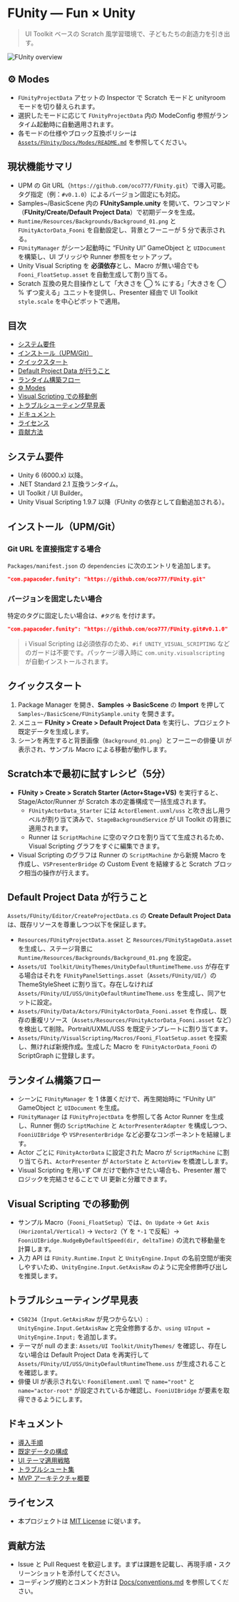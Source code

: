# FUnity — Fun × Unity

> UI Toolkit ベースの Scratch 風学習環境で、子どもたちの創造力を引き出す。

![FUnity overview](Docs/images/readme-hero.png)

## ⚙ Modes
- `FUnityProjectData` アセットの Inspector で Scratch モードと unityroom モードを切り替えられます。
- 選択したモードに応じて `FUnityProjectData` 内の ModeConfig 参照がランタイム起動時に自動適用されます。
- 各モードの仕様やブロック互換ポリシーは [`Assets/FUnity/Docs/Modes/README.md`](Assets/FUnity/Docs/Modes/README.md) を参照してください。

## 現状機能サマリ
- UPM の Git URL（`https://github.com/oco777/FUnity.git`）で導入可能。タグ指定（例：`#v0.1.0`）によるバージョン固定にも対応。
- Samples~/BasicScene 内の **FUnitySample.unity** を開いて、ワンコマンド（**FUnity/Create/Default Project Data**）で初期データを生成。
- `Runtime/Resources/Backgrounds/Background_01.png` と `FUnityActorData_Fooni` を自動設定し、背景とフーニーが 5 分で表示される。
- `FUnityManager` がシーン起動時に “FUnity UI” GameObject と `UIDocument` を構築し、UI ブリッジや Runner 参照をセットアップ。
- Unity Visual Scripting を **必須依存**とし、Macro が無い場合でも `Fooni_FloatSetup.asset` を自動生成して割り当てる。
- Scratch 互換の見た目操作として「大きさを ◯ % にする」「大きさを ◯ % ずつ変える」ユニットを提供し、Presenter 経由で UI Toolkit `style.scale` を中心ピボットで適用。

## 目次
- [システム要件](#システム要件)
- [インストール（UPM/Git）](#インストールupmgit)
- [クイックスタート](#クイックスタート)
- [Default Project Data が行うこと](#default-project-data-が行うこと)
- [ランタイム構築フロー](#ランタイム構築フロー)
- [⚙ Modes](#-modes)
- [Visual Scripting での移動例](#visual-scripting-での移動例)
- [トラブルシューティング早見表](#トラブルシューティング早見表)
- [ドキュメント](#ドキュメント)
- [ライセンス](#ライセンス)
- [貢献方法](#貢献方法)

## システム要件
- Unity 6 (6000.x) 以降。
- .NET Standard 2.1 互換ランタイム。
- UI Toolkit / UI Builder。
- Unity Visual Scripting 1.9.7 以降（FUnity の依存として自動追加される）。

## インストール（UPM/Git）
### Git URL を直接指定する場合
`Packages/manifest.json` の `dependencies` に次のエントリを追加します。

```json
"com.papacoder.funity": "https://github.com/oco777/FUnity.git"
```

### バージョンを固定したい場合
特定のタグに固定したい場合は、`#タグ名` を付けます。

```json
"com.papacoder.funity": "https://github.com/oco777/FUnity.git#v0.1.0"
```

> ℹ️ Visual Scripting は必須依存のため、`#if UNITY_VISUAL_SCRIPTING` などのガードは不要です。パッケージ導入時に `com.unity.visualscripting` が自動インストールされます。

## クイックスタート
1. Package Manager を開き、**Samples → BasicScene** の **Import** を押して `Samples~/BasicScene/FUnitySample.unity` を開きます。
2. メニュー **FUnity > Create > Default Project Data** を実行し、プロジェクト既定データを生成します。
3. シーンを再生すると背景画像（`Background_01.png`）とフーニーの俳優 UI が表示され、サンプル Macro による移動が動作します。

## Scratch本で最初に試すレシピ（5分）
- **FUnity > Create > Scratch Starter (Actor+Stage+VS)** を実行すると、Stage/Actor/Runner が Scratch 本の定番構成で一括生成されます。
  - `FUnityActorData_Starter` には `ActorElement.uxml/uss` と吹き出し用ラベルが割り当て済みで、`StageBackgroundService` が UI Toolkit の背景に適用されます。
  - Runner は `ScriptMachine` に空のマクロを割り当てて生成されるため、Visual Scripting グラフをすぐに編集できます。
- Visual Scripting のグラフは Runner の `ScriptMachine` から新規 Macro を作成し、`VSPresenterBridge` の Custom Event を結線すると Scratch ブロック相当の操作が行えます。

## Default Project Data が行うこと
`Assets/FUnity/Editor/CreateProjectData.cs` の **Create Default Project Data** は、既存リソースを尊重しつつ以下を保証します。
- `Resources/FUnityProjectData.asset` と `Resources/FUnityStageData.asset` を生成し、ステージ背景に `Runtime/Resources/Backgrounds/Background_01.png` を設定。
- `Assets/UI Toolkit/UnityThemes/UnityDefaultRuntimeTheme.uss` が存在する場合はそれを `FUnityPanelSettings.asset`（`Assets/FUnity/UI/`）の ThemeStyleSheet に割り当て。存在しなければ `Assets/FUnity/UI/USS/UnityDefaultRuntimeTheme.uss` を生成し、同アセットに設定。
- `Assets/FUnity/Data/Actors/FUnityActorData_Fooni.asset` を作成し、既存の重複リソース（`Assets/Resources/FUnityActorData_Fooni.asset` など）を検出して削除。Portrait/UXML/USS を既定テンプレートに割り当てます。
- `Assets/FUnity/VisualScripting/Macros/Fooni_FloatSetup.asset` を探索し、無ければ新規作成。生成した Macro を `FUnityActorData_Fooni` の ScriptGraph に登録します。

## ランタイム構築フロー
- シーンに `FUnityManager` を 1 体置くだけで、再生開始時に “FUnity UI” GameObject と `UIDocument` を生成。
- `FUnityManager` は `FUnityProjectData` を参照して各 Actor Runner を生成し、Runner 側の `ScriptMachine` と `ActorPresenterAdapter` を構成しつつ、`FooniUIBridge` や `VSPresenterBridge` など必要なコンポーネントを結線します。
- Actor ごとに `FUnityActorData` に設定された Macro が `ScriptMachine` に割り当てられ、`ActorPresenter` が `ActorState` と `ActorView` を橋渡しします。
- Visual Scripting を用いず C# だけで動作させたい場合も、Presenter 層でロジックを完結させることで UI 更新と分離できます。

## Visual Scripting での移動例
- サンプル Macro（`Fooni_FloatSetup`）では、`On Update` → `Get Axis (Horizontal/Vertical)` → `Vector2`（Y を `*-1` で反転）→ `FooniUIBridge.NudgeByDefaultSpeed(dir, deltaTime)` の流れで移動量を計算します。
- 入力 API は `FUnity.Runtime.Input` と `UnityEngine.Input` の名前空間が衝突しやすいため、`UnityEngine.Input.GetAxisRaw` のように完全修飾呼び出しを推奨します。

## トラブルシューティング早見表
- `CS0234`（`Input.GetAxisRaw` が見つからない）: `UnityEngine.Input.GetAxisRaw` と完全修飾するか、`using UInput = UnityEngine.Input;` を追加します。
- テーマが null のまま: `Assets/UI Toolkit/UnityThemes/` を確認し、存在しない場合は Default Project Data を再実行して `Assets/FUnity/UI/USS/UnityDefaultRuntimeTheme.uss` が生成されることを確認します。
- 俳優 UI が表示されない: `FooniElement.uxml` で `name="root"` と `name="actor-root"` が設定されているか確認し、`FooniUIBridge` が要素を取得できるようにします。

## ドキュメント
- [導入手順](Docs/setup.md)
- [既定データの構成](Docs/data-defaults.md)
- [UI テーマ適用戦略](Docs/ui-theme.md)
- [トラブルシュート集](Docs/troubleshooting.md)
- [MVP アーキテクチャ概要](Docs/mvp-overview.md)

## ライセンス
- 本プロジェクトは [MIT License](LICENSE.md) に従います。

## 貢献方法
- Issue と Pull Request を歓迎します。まずは課題を記載し、再現手順・スクリーンショットを添付してください。
- コーディング規約とコメント方針は [Docs/conventions.md](Docs/conventions.md) を参照してください。
